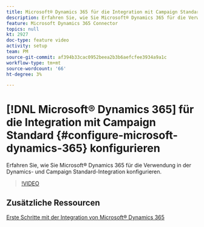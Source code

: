 ```yaml
---
title: Microsoft® Dynamics 365 für die Integration mit Campaign Standard konfigurieren
description: Erfahren Sie, wie Sie Microsoft® Dynamics 365 für die Verwendung in der Dynamics- und Campaign Standard-Integration konfigurieren.
feature: Microsoft Dynamics 365 Connector
topics: null
kt: 2927
doc-type: feature video
activity: setup
team: PM
source-git-commit: af394b33cac0952beea2b3b6aefcfee3934a9a1c
workflow-type: tm+mt
source-wordcount: '66'
ht-degree: 3%

---
```



# [!DNL Microsoft® Dynamics 365] für die Integration mit Campaign Standard {#configure-microsoft-dynamics-365} konfigurieren

Erfahren Sie, wie Sie Microsoft® Dynamics 365 für die Verwendung in der Dynamics- und Campaign Standard-Integration konfigurieren.

>[!VIDEO](https://video.tv.adobe.com/v/27637?quality=12)


## Zusätzliche Ressourcen

[Erste Schritte mit der Integration von Microsoft® Dynamics 365](https://experienceleague.adobe.com/docs/campaign-standard/using/integrating-with-adobe-cloud/campaign-and-microsoft-dynamics-365/d365-acs-get-started.html)
